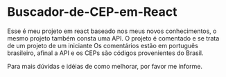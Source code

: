# Buscador-de-CEP-em-React
Esse é meu projeto em react baseado nos meus novos conhecimentos, o mesmo projeto também consta uma API.
O projeto é comentado e se trata de um projeto de um iniciante
Os comentários estão em português brasileiro, afinal a API e os CEPs são códigos provenientes do Brasil.

Para mais dúvidas e idéias de como melhorar, por favor me informe.
